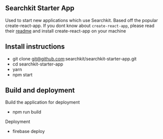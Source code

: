 ## Searchkit Starter App

Used to start new applications which use Searchkit. Based off the popular create-react-app. If you dont know about `create-react-app`, please read their [readme](https://github.com/facebookincubator/create-react-app/blob/master/README.md) and install create-react-app on your machine 

##  Install instructions

- git clone git@github.com:searchkit/searchkit-starter-app.git
- cd searchkit-starter-app
- yarn
- npm start


## Build and deployment

Build the application for deployment
- npm run build

Deployment
- firebase deploy
